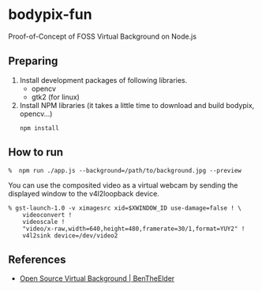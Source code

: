 # bodypix-fun

Proof-of-Concept of FOSS Virtual Background on Node.js

## Preparing

1. Install development packages of following libraries.
   * opencv
   * gtk2 (for linux)
2. Install NPM libraries (it takes a little time to download and build bodypix, opencv...)
   ```
   npm install
   ```

## How to run

```
%  npm run ./app.js --background=/path/to/background.jpg --preview
```

You can use the composited video as a virtual webcam by
sending the displayed window to the v4l2loopback device.

```
% gst-launch-1.0 -v ximagesrc xid=$XWINDOW_ID use-damage=false ! \
    videoconvert !
    videoscale !
    "video/x-raw,width=640,height=480,framerate=30/1,format=YUY2" !
    v4l2sink device=/dev/video2
```

## References

 * [Open Source Virtual Background | BenTheElder](https://elder.dev/posts/open-source-virtual-background/)
